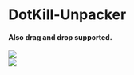 # DotKill-Unpacker
#### Also drag and drop supported.
<img src="https://imgupload.io/images/2021/06/16/Untitled.png"></img>
<br>
<img src="https://imgupload.io/images/2021/06/16/image_2021-06-16_111024.png"></img>

